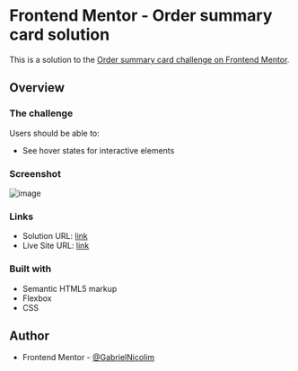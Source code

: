 # Frontend Mentor - Order summary card solution

This is a solution to the [Order summary card challenge on Frontend Mentor](https://www.frontendmentor.io/challenges/order-summary-component-QlPmajDUj). 

## Overview

### The challenge

Users should be able to:

- See hover states for interactive elements

### Screenshot

![image](https://user-images.githubusercontent.com/69210720/129191663-6e59b464-2b1b-44c2-a452-f864580686c9.png)

### Links

- Solution URL: [link](https://www.frontendmentor.io/solutions/order-summary-b18qtveu9)
- Live Site URL: [link](https://gabrielnicolim.github.io/Front-End-Mentor/OrderSummary/)

### Built with

- Semantic HTML5 markup
- Flexbox
- CSS

## Author

- Frontend Mentor - [@GabrielNicolim](https://www.frontendmentor.io/profile/GabrielNicolim)